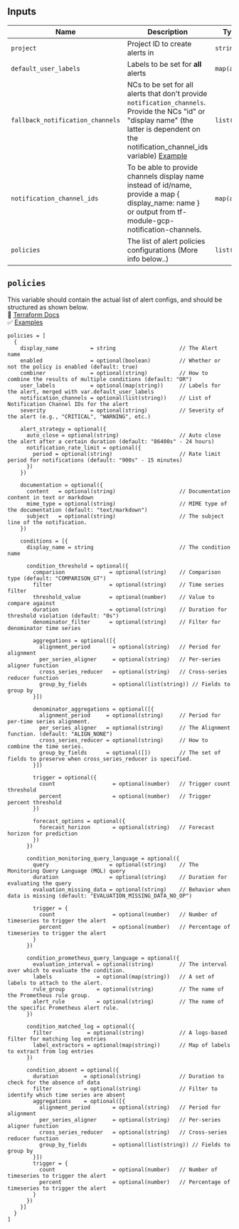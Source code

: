 ## Inputs

| Name                           | Description                                                                                                                                                                                                                   | Type        | Default | Required |
| ------------------------------ | ----------------------------------------------------------------------------------------------------------------------------------------------------------------------------------------------------------------------------- | ----------- | ------- | :------: |
| `project`                      | Project ID to create alerts in                                                                                                                                                                                                | `string`    | n/a     |   yes    |
| `default_user_labels`          | Labels to be set for **all** alerts                                                                                                                                                                                           | `map(any)`  | n/a     |    no    |
| `fallback_notification_channels` | NCs to be set for all alerts that don't provide `notification_channels`. Provide the NCs "id" or "display name" (the latter is dependent on the notification_channel_ids variable) [Example](./examples/main.tf#L5) | `list(any)` | n/a     |    no    |
| `notification_channel_ids`    | To be able to provide channels display name instead of id/name, provide a map { display_name: name } or output from tf-module-gcp-notification-channels.                                                                      | `map(any)`  | n/a     |   yes    |
| `policies`                    | The list of alert policies configurations (More info below..)                                                                                                                                                                 | `list(any)` | n/a     |   yes    |

## `policies`

This variable should contain the actual list of alert configs, and should be structured as shown below. \
📖 [Terraform Docs](https://registry.terraform.io/providers/hashicorp/google/5.14.0/docs/resources/monitoring_alert_policy) \
✅ [Examples](./examples/)

```hcl
policies = [
  {
    display_name          = string                    // The Alert name
    enabled               = optional(boolean)         // Whether or not the policy is enabled (default: true)
    combiner              = optional(string)          // How to combine the results of multiple conditions (default: "OR")
    user_labels           = optional(map(string))     // Labels for the alert, merged with var.default_user_labels
    notification_channels = optional(list(string))    // List of Notification Channel IDs for the alert
    severity              = optional(string)          // Severity of the alert (e.g., "CRITICAL", "WARNING", etc.)

    alert_strategy = optional({
      auto_close = optional(string)                   // Auto close the alert after a certain duration (default: "86400s" - 24 hours)
      notification_rate_limit = optional({
        period = optional(string)                     // Rate limit period for notifications (default: "900s" - 15 minutes)
      })
    })

    documentation = optional({
      content   = optional(string)                    // Documentation content in text or markdown
      mime_type = optional(string)                    // MIME type of the documentation (default: "text/markdown")
      subject   = optional(string)                    // The subject line of the notification.
    })

    conditions = [{
      display_name = string                           // The condition name

      condition_threshold = optional({
        comparison              = optional(string)    // Comparison type (default: "COMPARISON_GT")
        filter                  = optional(string)    // Time series filter
        threshold_value         = optional(number)    // Value to compare against
        duration                = optional(string)    // Duration for threshold violation (default: "0s")
        denominator_filter      = optional(string)    // Filter for denominator time series

        aggregations = optional([{
          alignment_period       = optional(string)   // Period for alignment
          per_series_aligner     = optional(string)   // Per-series aligner function
          cross_series_reducer   = optional(string)   // Cross-series reducer function
          group_by_fields        = optional(list(string)) // Fields to group by
        }])

        denominator_aggregations = optional([{
          alignment_period     = optional(string)     // Period for per-time series alignment.
          per_series_aligner   = optional(string)     // The Alignment function. (default: "ALIGN_NONE")
          cross_series_reducer = optional(string)     // How to combine the time series.
          group_by_fields      = optional([])         // The set of fields to preserve when cross_series_reducer is specified.
        }])

        trigger = optional({
          count                  = optional(number)   // Trigger count threshold
          percent                = optional(number)   // Trigger percent threshold
        })

        forecast_options = optional({
          forecast_horizon       = optional(string)   // Forecast horizon for prediction
        })
      })

      condition_monitoring_query_language = optional({
        query                   = optional(string)    // The Monitoring Query Language (MQL) query
        duration                = optional(string)    // Duration for evaluating the query
        evaluation_missing_data = optional(string)    // Behavior when data is missing (default: "EVALUATION_MISSING_DATA_NO_OP")

        trigger = {
          count                  = optional(number)   // Number of timeseries to trigger the alert
          percent                = optional(number)   // Percentage of timeseries to trigger the alert
        }
      })

      condition_prometheus_query_language = optional({
        evaluation_interval = optional(string)        // The interval over which to evaluate the condition.
        labels              = optional(map(string))   // A set of labels to attach to the alert.
        rule_group          = optional(string)        // The name of the Prometheus rule group.
        alert_rule          = optional(string)        // The name of the specific Prometheus alert rule.
      })

      condition_matched_log = optional({
        filter           = optional(string)           // A logs-based filter for matching log entries
        label_extractors = optional(map(string))      // Map of labels to extract from log entries
      })

      condition_absent = optional({
        duration        = optional(string)            // Duration to check for the absence of data
        filter          = optional(string)            // Filter to identify which time series are absent
        aggregations    = optional([{
          alignment_period       = optional(string)   // Period for alignment
          per_series_aligner     = optional(string)   // Per-series aligner function
          cross_series_reducer   = optional(string)   // Cross-series reducer function
          group_by_fields        = optional(list(string)) // Fields to group by
        }])
        trigger = {
          count                  = optional(number)   // Number of timeseries to trigger the alert
          percent                = optional(number)   // Percentage of timeseries to trigger the alert
        }
      })
    }]
  }
]
```
